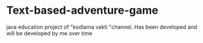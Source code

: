 # Text-based-adventure-game
java education project of "kodlama vakti "channel. Has been developed and will be developed by me over time
